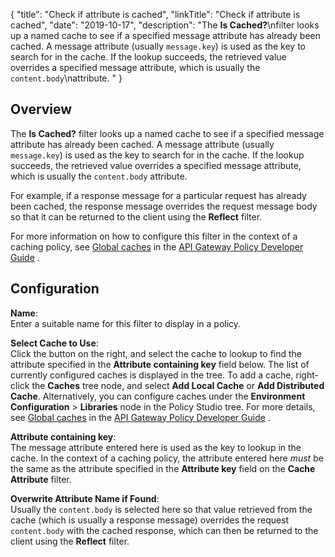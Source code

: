 {
"title": "Check if attribute is cached",
"linkTitle": "Check if attribute is cached",
"date": "2019-10-17",
"description": "The **Is Cached?**\\nfilter looks up a named cache to see if a specified message attribute has already been cached. A message attribute (usually `message.key`) is used as the key to search for in the cache. If the lookup succeeds, the retrieved value overrides a specified message attribute, which is usually the `content.body`\\nattribute. "
}
﻿
<div id="p_cache_is_cached_over">

Overview
--------

The **Is Cached?**
filter looks up a named cache to see if a specified message attribute has already been cached. A message attribute (usually `message.key`) is used as the key to search for in the cache. If the lookup succeeds, the retrieved value overrides a specified message attribute, which is usually the `content.body`
attribute.

For example, if a response message for a particular request has already been cached, the response message overrides the request message body so that it can be returned to the client using the **Reflect**
filter.

For more information on how to configure this filter in the context of a caching policy, see
[Global caches](/csh?context=604&product=prod-api-gateway-77)
in the
[API Gateway Policy Developer Guide](/bundle/APIGateway_77_PolicyDevGuide_allOS_en_HTML5/)
.

</div>

<div id="p_cache_is_cached_conf">

Configuration
-------------

**Name**:\
Enter a suitable name for this filter to display in a policy.

**Select Cache to Use**:\
Click the button on the right, and select the cache to lookup to find the attribute specified in the **Attribute containing key**
field below. The list of currently configured caches is displayed in the tree. To add a cache, right-click the **Caches**
tree node, and select **Add Local Cache**
or **Add Distributed Cache**. Alternatively, you can configure caches under the **Environment Configuration** > **Libraries**
node in the Policy Studio tree. For more details, see
[Global caches](/csh?context=604&product=prod-api-gateway-77)
in the
[API Gateway Policy Developer Guide](/bundle/APIGateway_77_PolicyDevGuide_allOS_en_HTML5/)
.

**Attribute containing key**:\
The message attribute entered here is used as the key to lookup in the cache. In the context of a caching policy, the attribute entered here *must*
be the same as the attribute specified in the **Attribute key**
field on the **Cache Attribute**
filter.

**Overwrite Attribute Name if Found**:\
Usually the `content.body`
is selected here so that value retrieved from the cache (which is usually a response message) overrides the request `content.body`
with the cached response, which can then be returned to the client using the **Reflect**
filter.

</div>
